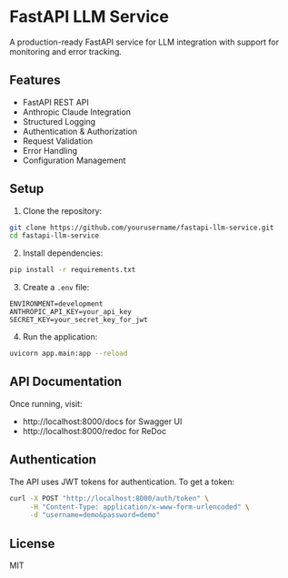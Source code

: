 # FastAPI LLM Service

A production-ready FastAPI service for LLM integration with support for monitoring and error tracking.

## Features

- FastAPI REST API
- Anthropic Claude Integration
- Structured Logging
- Authentication & Authorization
- Request Validation
- Error Handling
- Configuration Management

## Setup

1. Clone the repository:
```bash
git clone https://github.com/yourusername/fastapi-llm-service.git
cd fastapi-llm-service
```

2. Install dependencies:
```bash
pip install -r requirements.txt
```

3. Create a `.env` file:
```env
ENVIRONMENT=development
ANTHROPIC_API_KEY=your_api_key
SECRET_KEY=your_secret_key_for_jwt
```

4. Run the application:
```bash
uvicorn app.main:app --reload
```

## API Documentation

Once running, visit:
- http://localhost:8000/docs for Swagger UI
- http://localhost:8000/redoc for ReDoc

## Authentication

The API uses JWT tokens for authentication. To get a token:

```bash
curl -X POST "http://localhost:8000/auth/token" \
     -H "Content-Type: application/x-www-form-urlencoded" \
     -d "username=demo&password=demo"
```

## License

MIT